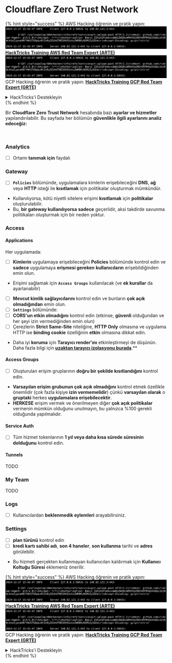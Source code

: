 # Cloudflare Zero Trust Network

{% hint style="success" %}
AWS Hacking öğrenin ve pratik yapın:<img src="../../.gitbook/assets/image (1).png" alt="" data-size="line">[**HackTricks Training AWS Red Team Expert (ARTE)**](https://training.hacktricks.xyz/courses/arte)<img src="../../.gitbook/assets/image (1).png" alt="" data-size="line">\
GCP Hacking öğrenin ve pratik yapın: <img src="../../.gitbook/assets/image (2).png" alt="" data-size="line">[**HackTricks Training GCP Red Team Expert (GRTE)**<img src="../../.gitbook/assets/image (2).png" alt="" data-size="line">](https://training.hacktricks.xyz/courses/grte)

<details>

<summary>HackTricks'i Destekleyin</summary>

* [**abonelik planlarını**](https://github.com/sponsors/carlospolop) kontrol edin!
* **💬 [**Discord grubuna**](https://discord.gg/hRep4RUj7f) veya [**telegram grubuna**](https://t.me/peass) katılın ya da **Twitter'da** 🐦 [**@hacktricks\_live**](https://twitter.com/hacktricks\_live)** bizi takip edin.**
* **Hacking ipuçlarını paylaşmak için** [**HackTricks**](https://github.com/carlospolop/hacktricks) ve [**HackTricks Cloud**](https://github.com/carlospolop/hacktricks-cloud) github reposuna PR gönderin.

</details>
{% endhint %}

Bir **Cloudflare Zero Trust Network** hesabında bazı **ayarlar ve hizmetler** yapılandırılabilir. Bu sayfada her bölümün **güvenlikle ilgili ayarlarını analiz edeceğiz:**

<figure><img src="../../.gitbook/assets/image (206).png" alt=""><figcaption></figcaption></figure>

### Analytics

* [ ] Ortamı **tanımak için** faydalı

### **Gateway**

* [ ] **`Policies`** bölümünde, uygulamalara kimlerin erişebileceğini **DNS**, **ağ** veya **HTTP** isteği ile **kısıtlamak** için politikalar oluşturmak mümkündür.
* Kullanılıyorsa, kötü niyetli sitelere erişimi **kısıtlamak** için **politikalar** oluşturulabilir.
* Bu, **bir gateway kullanılıyorsa** **sadece** geçerlidir, aksi takdirde savunma politikaları oluşturmak için bir neden yoktur.

### Access

#### Applications

Her uygulamada:

* [ ] **Kimlerin** uygulamaya erişebileceğini **Policies** bölümünde kontrol edin ve **sadece** uygulamaya **erişmesi gereken** **kullanıcıların** erişebildiğinden emin olun.
* Erişimi sağlamak için **`Access Groups`** kullanılacak (ve **ek kurallar** da ayarlanabilir)
* [ ] **Mevcut kimlik sağlayıcılarını** kontrol edin ve bunların **çok açık olmadığından** emin olun.
* [ ] **`Settings`** bölümünde:
* [ ] **CORS'un etkin olmadığını** kontrol edin (etkinse, **güvenli** olduğundan ve her şeyi izin vermediğinden emin olun)
* [ ] Çerezlerin **Strict Same-Site** niteliğine, **HTTP Only** olmasına ve uygulama HTTP ise **binding cookie** özelliğinin **etkin** olmasına dikkat edin.
* Daha iyi **koruma** için **Tarayıcı render'ını** etkinleştirmeyi de düşünün. Daha fazla bilgi için **[uzaktan tarayıcı izolasyonu burada](https://blog.cloudflare.com/cloudflare-and-remote-browser-isolation/)**.**

#### **Access Groups**

* [ ] Oluşturulan erişim gruplarının **doğru bir şekilde kısıtlandığını** kontrol edin.
* **Varsayılan erişim grubunun çok açık olmadığını** kontrol etmek özellikle önemlidir (çok fazla kişiye **izin vermemelidir**) çünkü **varsayılan olarak** o **gruptaki** herkes **uygulamalara erişebilecektir**.
* **HERKESE** erişim vermek ve önerilmeyen diğer **çok açık politikalar** vermenin mümkün olduğunu unutmayın, bu yalnızca %100 gerekli olduğunda yapılmalıdır.

#### Service Auth

* [ ] Tüm hizmet tokenlarının **1 yıl veya daha kısa sürede süresinin dolduğunu** kontrol edin.

#### Tunnels

TODO

### My Team

TODO

### Logs

* [ ] Kullanıcılardan **beklenmedik eylemleri** arayabilirsiniz.

### Settings

* [ ] **plan türünü** kontrol edin
* [ ] **kredi kartı sahibi adı**, **son 4 haneler**, **son kullanma** tarihi ve **adres** görülebilir.
* Bu hizmeti gerçekten kullanmayan kullanıcıları kaldırmak için **Kullanıcı Koltuğu Süresi** eklemeniz önerilir.

{% hint style="success" %}
AWS Hacking öğrenin ve pratik yapın:<img src="../../.gitbook/assets/image (1).png" alt="" data-size="line">[**HackTricks Training AWS Red Team Expert (ARTE)**](https://training.hacktricks.xyz/courses/arte)<img src="../../.gitbook/assets/image (1).png" alt="" data-size="line">\
GCP Hacking öğrenin ve pratik yapın: <img src="../../.gitbook/assets/image (2).png" alt="" data-size="line">[**HackTricks Training GCP Red Team Expert (GRTE)**<img src="../../.gitbook/assets/image (2).png" alt="" data-size="line">](https://training.hacktricks.xyz/courses/grte)

<details>

<summary>HackTricks'i Destekleyin</summary>

* [**abonelik planlarını**](https://github.com/sponsors/carlospolop) kontrol edin!
* **💬 [**Discord grubuna**](https://discord.gg/hRep4RUj7f) veya [**telegram grubuna**](https://t.me/peass) katılın ya da **Twitter'da** 🐦 [**@hacktricks\_live**](https://twitter.com/hacktricks\_live)** bizi takip edin.**
* **Hacking ipuçlarını paylaşmak için** [**HackTricks**](https://github.com/carlospolop/hacktricks) ve [**HackTricks Cloud**](https://github.com/carlospolop/hacktricks-cloud) github reposuna PR gönderin.

</details>
{% endhint %}
